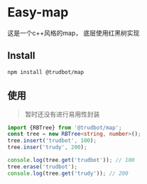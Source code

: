 # Easy-map
这是一个c++风格的map， 底层使用红黑树实现
## Install
```shell
npm install @trudbot/map
```

## 使用
> 暂时还没有进行易用性封装
```typescript
import {RBTree} from '@trudbot/map';
const tree = new RBTree<string, number>();
tree.insert('trudbot', 100);
tree.inser('trudy', 200);

console.log(tree.get('trudbot')); // 100
tree.erase('trudbot');
console.log(tree.get('trudy')); // 200
```